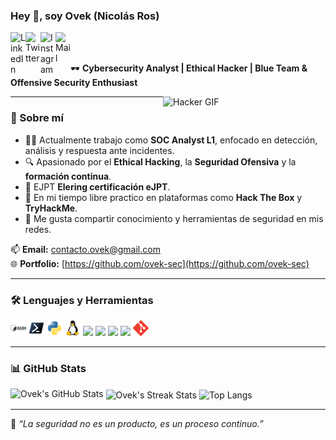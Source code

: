 <h3 title="👾">Hey 👋, soy Ovek (Nicolás Ros)</h3>

<a href="https://www.linkedin.com/in/nicolas-ros/">
  <img align="left" alt="LinkedIn" width="24px" src="https://cdn.jsdelivr.net/npm/simple-icons@v3/icons/linkedin.svg" />
</a>
<a href="https://x.com/ovek_sec">
  <img align="left" alt="Twitter" width="24px" src="https://cdn.jsdelivr.net/npm/simple-icons@v3/icons/twitter.svg" />
</a>
<a href="https://www.instagram.com/ovek.sec/">
  <img align="left" alt="Instagram" width="24px" src="https://cdn.jsdelivr.net/npm/simple-icons@v3/icons/instagram.svg" />
</a>
<a href="mailto:contacto.ovek@gmail.com">
  <img align="left" alt="Mail" width="24px" src="https://cdn.jsdelivr.net/npm/simple-icons@v3/icons/gmail.svg" />
</a>

<br />
<br />

🕶️ **Cybersecurity Analyst | Ethical Hacker | Blue Team & Offensive Security Enthusiast**

<img align="right" alt="Hacker GIF" src="(https://camo.githubusercontent.com/a9018229e78d674348171929c4fd61ae0f248e84c8027e3b96f4cbe0178fb1c0/68747470733a2f2f692e70696e696d672e636f6d2f6f726967696e616c732f65342f32362f37302f65343236373032656466383734623138316163656431653266613563366364652e676966)" width="260"/>

---

### 🧠 Sobre mí  

- 👨‍💻 Actualmente trabajo como **SOC Analyst L1**, enfocado en detección, análisis y respuesta ante incidentes.  
- 🔍 Apasionado por el **Ethical Hacking**, la **Seguridad Ofensiva** y la **formación continua**.  
- 🎯 EJPT **Elering certificación eJPT**.  
- 🧩 En mi tiempo libre practico en plataformas como **Hack The Box** y **TryHackMe**.  
- 💬 Me gusta compartir conocimiento y herramientas de seguridad en mis redes.  

📫 **Email:** [contacto.ovek@gmail.com](mailto:contacto.ovek@gmail.com)  
🌐 **Portfolio:** [https://github.com/ovek-sec](https://github.com/ovek-sec)  

---

### 🛠️ Lenguajes y Herramientas  

<code><img height="25" src="https://raw.githubusercontent.com/github/explore/master/topics/bash/bash.png"></code>
<code><img height="25" src="https://raw.githubusercontent.com/github/explore/master/topics/powershell/powershell.png"></code>
<code><img height="25" src="https://raw.githubusercontent.com/github/explore/master/topics/python/python.png"></code>
<code><img height="25" src="https://raw.githubusercontent.com/github/explore/master/topics/linux/linux.png"></code>
<code><img height="25" src="https://raw.githubusercontent.com/github/explore/master/topics/kali-linux/kali-linux.png"></code>
<code><img height="25" src="https://raw.githubusercontent.com/github/explore/master/topics/metasploit/metasploit.png"></code>
<code><img height="25" src="https://raw.githubusercontent.com/github/explore/master/topics/burpsuite/burpsuite.png"></code>
<code><img height="25" src="https://raw.githubusercontent.com/github/explore/master/topics/nmap/nmap.png"></code>
<code><img height="25" src="https://raw.githubusercontent.com/github/explore/master/topics/git/git.png"></code>

---

### 📊 GitHub Stats  

<img src="https://github-readme-stats.vercel.app/api?username=ovek-sec&show_icons=true&hide_border=true&count_private=true&theme=tokyonight" alt="Ovek's GitHub Stats">
<img align="center" src="https://github-readme-streak-stats.herokuapp.com/?user=ovek-sec&theme=tokyonight" alt="Ovek's Streak Stats" />
<img align="center" width=500 src="https://github-readme-stats.vercel.app/api/top-langs/?username=ovek-sec&theme=tokyonight&layout=compact" alt="Top Langs" />

---

🧩 *“La seguridad no es un producto, es un proceso continuo.”*  
